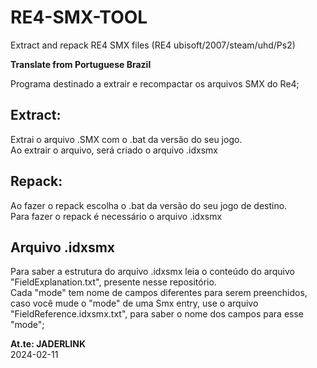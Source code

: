 # RE4-SMX-TOOL
Extract and repack RE4 SMX files (RE4 ubisoft/2007/steam/uhd/Ps2)

**Translate from Portuguese Brazil**

Programa destinado a extrair e recompactar os arquivos SMX do Re4;

## Extract:

Extrai o arquivo .SMX com o .bat da versão do seu jogo.
<br> Ao extrair o arquivo, será criado o arquivo .idxsmx

## Repack:

Ao fazer o repack escolha o .bat da versão do seu jogo de destino.
<br> Para fazer o repack é necessário o arquivo .idxsmx

## Arquivo .idxsmx

Para saber a estrutura do arquivo .idxsmx leia o conteúdo do arquivo "FieldExplanation.txt", presente nesse repositório.
<br> Cada "mode" tem nome de campos diferentes para serem preenchidos,
caso você mude o "mode" de uma Smx entry, use o arquivo "FieldReference.idxsmx.txt", para saber o nome dos campos para esse "mode";

**At.te: JADERLINK**
<br>2024-02-11
